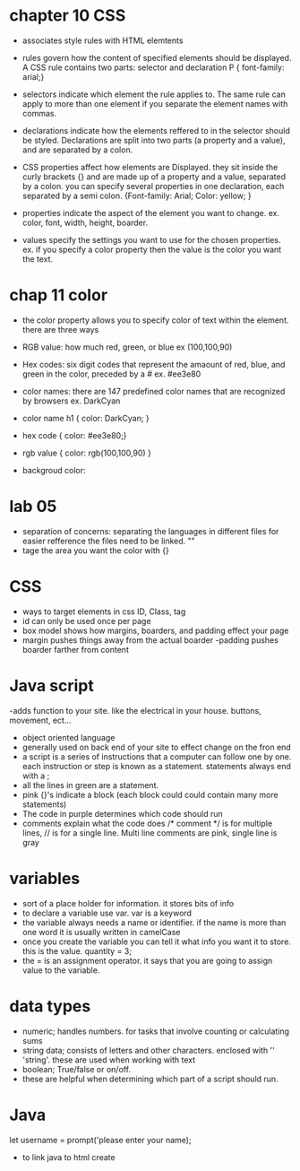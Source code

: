 # chapter 10 CSS
- associates style rules with HTML elemtents
- rules govern how the content of specified elements should be displayed.  A CSS rule contains two parts: selector and declaration
P {
    font-family: arial;}
- selectors indicate which element the rule applies to.  The same rule can apply to more than one element if you separate the element names with commas.  
- declarations indicate how the elements reffered to in the selector should be styled.  Declarations are split into two parts (a property and a value), and are separated by a colon. 
    
- CSS properties affect how elements are Displayed. they sit inside the curly brackets {} and are made up of a property and a value, separated by a colon.  you can specify several properties in one declaration, each separated by a semi colon.  {Font-family: Arial; Color: yellow; }
- properties indicate the aspect of the element you want to change.  ex. color, font, width, height, boarder.
- values specify the settings you want to use for the chosen properties. ex. if you specify a color property then the value is the color you want the text.

 # chap 11 color
 - the color property allows you to specify color of text within the element.  there are three ways
 - RGB value: how much red, green, or blue ex (100,100,90)
 - Hex codes: six digit codes that represent the amaount of red, blue, and green in the color, preceded by a # ex. #ee3e80
 - color names: there are 147 predefined color names that are recognized by browsers ex. DarkCyan

- color name h1  {
    color: DarkCyan;
}
- hex code {
    color: #ee3e80;}
- rgb value {
    color: rgb(100,100,90)
}

- backgroud color: 



# lab 05
- separation of concerns:  separating the languages in different files for easier refference
    the files need to be linked. "<link rel="style.css" type="text/css">"
- tage the area you want the color with {}

# CSS 
- ways to target elements in css
ID, Class, tag
- id can only be used once per page
- box model shows how margins, boarders, and padding effect your page
- margin pushes things away from the actual boarder
-padding pushes boarder farther from content

# Java script
-adds function to your site.  like the electrical in your house.  buttons, movement, ect...
- object oriented language
- generally used on back end of your site to effect change on the fron end 
- a script is a series of instructions that a computer can follow one by one.  each instruction or step is known as a statement.  statements always end with a ;
- all the lines in green are a statement. 
- pink {}'s indicate a block (each block could could contain many more statements)
- The code in purple determines which code should run
- comments explain what the code does /* comment */ is for multiple lines, // is for a single line. Multi line comments are pink, single line is gray

# variables
- sort of a place holder for information.  it stores bits of info 
- to declare a variable use var. var is a keyword
- the variable always needs a name or identifier.  if the name is more than one word it is usually written in camelCase
- once you create the variable you can tell it what info you want it to store. this is the value. quantity = 3;
- the = is an assignment operator.  it says that you are going to assign value to the variable.
# data types 
- numeric; handles numbers.  for tasks that involve counting or calculating sums 
- string data; consists of letters and other characters. enclosed with '' 'string'.  these are used when working with text
- boolean; True/false or on/off.  
- these are helpful when determining which part of a script should run. 




# Java
let username = prompt('please enter your name);
- to link java to html create <H2><script src="app1.js">script

- document.write(userName) 
- single = is an assignment opperator
- double == comparrison
